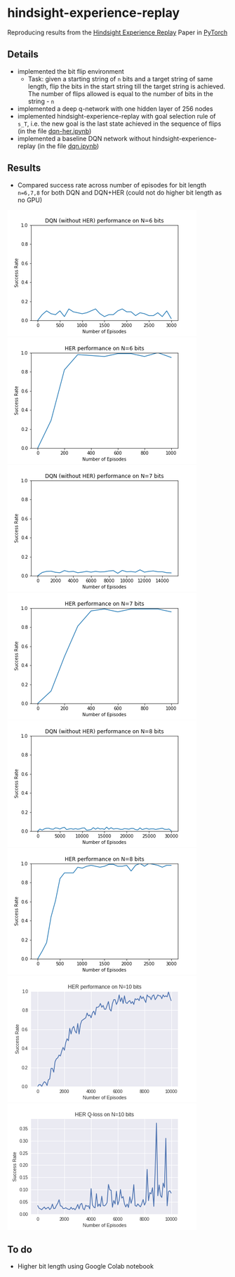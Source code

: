 # hindsight-experience-replay

Reproducing results from the [Hindsight Experience Replay](https://arxiv.org/abs/1707.01495) Paper in [PyTorch](https://pytorch.org/)

## Details
* implemented the bit flip environment
  *  Task: given a starting string of `n` bits and a target string of same length, flip the bits in the start string till the target string is achieved. The number of flips allowed is equal to the number of bits in the string - `n`
* implemented a deep q-network with one hidden layer of 256 nodes
* implemented hindsight-experience-replay with goal selection rule of `s_T`, i.e. the new goal is the last state achieved in the sequence of flips (in the file [dqn-her.ipynb](dqn-her.ipynb))
* implemented a baseline DQN network without hindsight-experience-replay (in the file [dqn.ipynb](dqn.ipynb))

## Results
* Compared success rate across number of episodes for bit length `n=6,7,8` for both DQN and DQN+HER (could not do higher bit length as no GPU)

![6dqn](/plots/6_dqn.png) ![6her](/plots/6_her.png)
![7dqn](/plots/7_dqn.png) ![7her](/plots/7_her.png)
![8dqn](/plots/8_dqn.png) ![8her](/plots/8_her.png)
![10her](/plots/10_her.png) ![10herloss](/plots/10_loss_her.png)
## To do
* Higher bit length using Google Colab notebook
